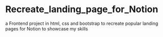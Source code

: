 # Recreate_landing_page_for_Notion
a Frontend project in html, css and bootstrap to recreate popular landing pages for Notion to showcase my skills
